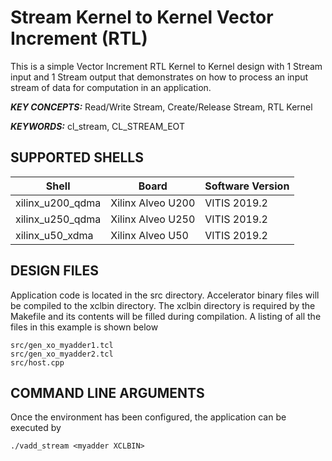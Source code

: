 Stream Kernel to Kernel Vector Increment (RTL)
======================

This is a simple Vector Increment RTL Kernel to Kernel design with 1 Stream input and 1 Stream output that demonstrates on how to process an input stream of data for computation in an application.

***KEY CONCEPTS:*** Read/Write Stream, Create/Release Stream, RTL Kernel

***KEYWORDS:*** cl_stream, CL_STREAM_EOT

## SUPPORTED SHELLS
Shell | Board             | Software Version
---------|-------------------|-----------------
xilinx_u200_qdma|Xilinx Alveo U200|VITIS 2019.2
xilinx_u250_qdma|Xilinx Alveo U250|VITIS 2019.2
xilinx_u50_xdma|Xilinx Alveo U50|VITIS 2019.2


##  DESIGN FILES
Application code is located in the src directory. Accelerator binary files will be compiled to the xclbin directory. The xclbin directory is required by the Makefile and its contents will be filled during compilation. A listing of all the files in this example is shown below

```
src/gen_xo_myadder1.tcl
src/gen_xo_myadder2.tcl
src/host.cpp
```

##  COMMAND LINE ARGUMENTS
Once the environment has been configured, the application can be executed by
```
./vadd_stream <myadder XCLBIN>
```

